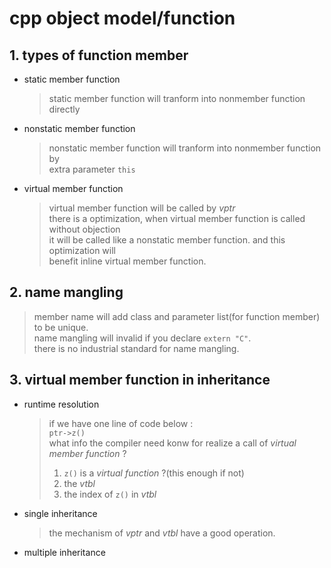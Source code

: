 # cpp object model/function
## 1. types of function member
* static member function
    > static member function will tranform into nonmember function directly 

* nonstatic member function
    > nonstatic member function will tranform into nonmember function by  
    > extra parameter `this`

* virtual member function
    > virtual member function will be called by *vptr*  
    > there is a optimization, when virtual member function is called without objection  
    > it will be called like a nonstatic member function. and this optimization will  
    > benefit inline virtual member function.

## 2. name mangling
> member name will add class and parameter list(for function member) to be unique.  
> name mangling will invalid if you declare `extern "C"`.  
> there is no industrial standard for name mangling.

## 3. virtual member function in inheritance
* runtime resolution
    > if we have one line of code below :  
    > `ptr->z()`  
    > what info the compiler need konw for realize a call of *virtual member function* ?  
    > 1. `z()` is a *virtual function* ?(this enough if not)  
    > 2. the *vtbl*  
    > 3. the index of `z()` in *vtbl*

* single inheritance
    > the mechanism of *vptr* and *vtbl* have a good operation.

* multiple inheritance
    > 


